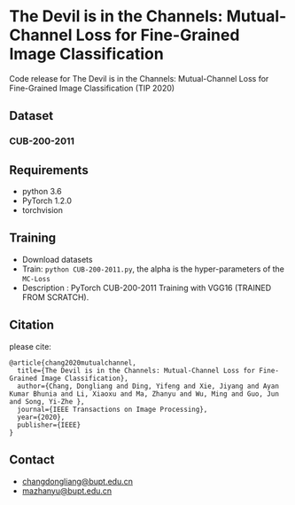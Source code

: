 # The Devil is in the Channels: Mutual-Channel Loss for Fine-Grained Image Classification

Code release for The Devil is in the Channels: Mutual-Channel Loss for Fine-Grained Image Classification (TIP 2020)

## Dataset
### CUB-200-2011

## Requirements

- python 3.6
- PyTorch 1.2.0
- torchvision

## Training

- Download datasets
- Train: `python CUB-200-2011.py`, the alpha is the hyper-parameters of the  `MC-Loss`
- Description : PyTorch CUB-200-2011 Training with VGG16 (TRAINED FROM SCRATCH).

## Citation
please cite:
```
@article{chang2020mutualchannel,
  title={The Devil is in the Channels: Mutual-Channel Loss for Fine-Grained Image Classification},
  author={Chang, Dongliang and Ding, Yifeng and Xie, Jiyang and Ayan Kumar Bhunia and Li, Xiaoxu and Ma, Zhanyu and Wu, Ming and Guo, Jun and Song, Yi-Zhe },
  journal={IEEE Transactions on Image Processing},
  year={2020},
  publisher={IEEE}
}
```




## Contact
- changdongliang@bupt.edu.cn
- mazhanyu@bupt.edu.cn
